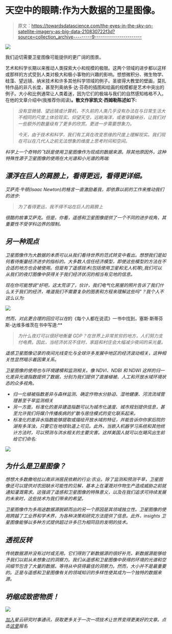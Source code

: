 # 天空中的眼睛:作为大数据的卫星图像。

> 原文：<https://towardsdatascience.com/the-eyes-in-the-sky-on-satellite-imagery-as-big-data-210830722f3d?source=collection_archive---------9----------------------->

![](img/80aa211048310e7c9f2ba69965854a53.png)

我们迫切需要卫星图像可能提供的更广阔的图景。

艺术和科学长期以来推动人类探索大小和规模的极限。这两个领域的进步都以这样或那样的方式受到人类对极大和极小事物的兴趣的影响。想想微积分、微生物学、硅藻、望远镜、纳米技术和许多其他科学领域的例子。圣彼得大教堂的壁画，莫扎特作品的非凡长度，甚至列奥纳多·达·芬奇的插图和绘画的规模都是艺术中突出的例子。大小和比例通常让人类着迷，因为它们的极端与我们的自然感知格格不入。在他的文章介绍中(我推荐你阅读)[](https://meltingasphalt.com/experiencing-scale-through-science/)**。散文作家凯文·西姆勒陈述如下:**

> *没有显微镜、望远镜或计算机，不久前的人类几乎没有办法在与日常生活大不相同的尺度上体验现实。仰望天空，远眺海洋，或者穿越峡谷，让我们对一些额外的数量级有了更多的欣赏。更进一步需要想象力。*
> 
> *今天，由于技术和科学，我们有工具在改变思维的尺度上理解现实。我们现在可以在几代人之前无法想象的维度上思考时间和空间。*

*科学上一个奇特的飞跃是使用卫星图像作为现成的数据来源。除其他原因外，这种特殊性源于卫星图像的使用在大光谱和小光谱的两端:*

## *漂浮在巨人的肩膀上，看得更远，看得更详细。*

*艾萨克·牛顿(Isaac Newton)的格言一直激励着我，即依靠以前的工作来推动我们的进步:*

> *为了看得更远，我不得不站在巨人的肩膀上*

*很酷的故事艾萨克。但是，你看，遥感和卫星图像提供了一个不同的进步视角，其重要性不受学科边界的限制。*

## *另一种观点*

*卫星图像作为大数据的本质可以从我们看待世界的范式转变中看出。想想我们是如何看待衡量经济进步的指标的。大多数人信任经济模型，即使这些模型的方法在不合适的地方也会被使用。但是有了遥感技术(包括使用卫星和无人机等),我们可以从我们的夜灯图像中获得关于我们经济状况的相当有见地的信息。*

*现在你可能想说“好吧，这太荒谬了，伙计，我们电气化房屋的照片告诉了我们什么关于我们的经济，难道我们不需要复杂的图表和方程来理解这些吗”？我个人不这么认为:*

*![](img/b801f527db5325dadc57cc7db429d67c.png)*

*然而，对此更合理的回应可以在*的《每个人都在说谎》一书中找到，塞斯·斯蒂芬斯-达维多维茨在书中写道:**

> *为什么夜灯可以很好地衡量 GDP？在世界上非常贫穷的地方，人们努力支付电费。因此，当经济状况不佳时，家庭和村庄会大幅减少夜间的采光量。*

*遥感卫星图像记录的夜间光线变化与全球许多发展中地区的经济波动相关，这种相关性显然暗示着因果关系。*

*卫星图像的使用也与环境建模和监测相关。像 NDVI、NDBI 和 NDWI 这样的归一化差异光谱指数提供了数据，分别为我们提供了直接植被、人工和开放水域环境状态的众多视角。*

*   *归一化植被指数差异与森林监测、确定作物水分胁迫、湿地健康、河流流域管理甚至干旱监测相关*
*   *另一方面，标准化的差异建造指数可以为城市化速度、城市规划提供信息，甚至允许我们将媒介传播疾病的扩散与居住模式的变化联系起来。*
*   *标准化的差异水指数能够提取或描绘开放水域的特征，并能告诉你你家后院的湖有多浑浊，只要它在地球轨道上可见。此外，当嵌入机器学习系统和其他统计方法时，可以预测与洪水相关的主要灾害。这样美国人就可以在飓风出生前给它们命名:*

*![](img/13d3d543c246151414f8e9e831c087fb.png)*

## *为什么是卫星图像？*

*想想大多数撒哈拉以南非洲居民依赖的行业:农业。除了监测和预测干旱，卫星图像还可以提供对农田缺水可能性的见解，基本上在灌溉对作物生产造成威胁之前就通知灌溉需求。这强调了遥感和卫星图像的特殊意义，以及在我们追求可持续发展的未来时，这些技术为我们带来的希望。*

*卫星图像作为多用途数据源脱颖而出的另一个原因是其领域独立性。卫星图像的使用跨越了工业界和学术界，为各种决策和研究方法提供了信息。此外，insights 卫星图像能够以多种方式提供超过许多已为相同目的发明的技术。*

## *透视反转*

*传统数据源并没有过时或无用。它们得到了新数据源的很好补充，新数据源能够给予我们以前从未想象过的洞察力。我们从遥感和卫星图像中获得的环境的光谱和空间细节包含了大量的数据，等待从中获得最佳的洞察力。然而，大小并不是最重要的。正是与遥感和卫星图像有关的领域知识的多样性使其成为一个独特的数据来源。*

## *坍缩成致密物质！*

*![](img/38fff186e2922b691af2bb9513f9d4df.png)*

*[加入](https://goo.gl/forms/pb3NQWoU3m6GjaYA3)星云研究时事通讯，获取更多关于一次一项技术让世界变得更美好的文章。点击[这里](https://goo.gl/forms/pb3NQWoU3m6GjaYA3)报名*